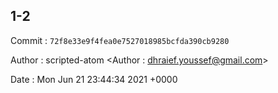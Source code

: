 ## 1-2 

 Commit : `72f8e33e9f4fea0e7527018985bcfda390cb9280`

 Author : scripted-atom <Author : dhraief.youssef@gmail.com> 

 Date 	: Mon Jun 21 23:44:34 2021 +0000 

